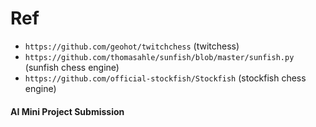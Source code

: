 # Ref 
- `https://github.com/geohot/twitchchess` (twitchess)
- `https://github.com/thomasahle/sunfish/blob/master/sunfish.py` (sunfish chess engine)
- `https://github.com/official-stockfish/Stockfish` (stockfish chess engine)
#### AI Mini Project Submission

